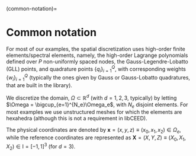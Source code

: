 (common-notation)=

# Common notation

For most of our examples, the spatial discretization uses high-order finite elements/spectral elements, namely, the high-order Lagrange polynomials defined over $P$ non-uniformly spaced nodes, the Gauss-Legendre-Lobatto (GLL) points, and quadrature points $\{q_i\}_{i=1}^Q$, with corresponding weights $\{w_i\}_{i=1}^Q$ (typically the ones given by Gauss or Gauss-Lobatto quadratures, that are built in the library).

We discretize the domain, $\Omega \subset \mathbb{R}^d$ (with $d=1,2,3$, typically) by letting $\Omega = \bigcup_{e=1}^{N_e}\Omega_e$, with $N_e$ disjoint elements.
For most examples we use unstructured meshes for which the elements are hexahedra (although this is not a requirement in libCEED).

The physical coordinates are denoted by $\bm{x}=(x,y,z) \equiv (x_0,x_1,x_2) \in\Omega_e$, while the reference coordinates are represented as $\bm{X}=(X,Y,Z) \equiv (X_0,X_1,X_2) \in \textrm{I}=[-1,1]^3$ (for $d=3$).
